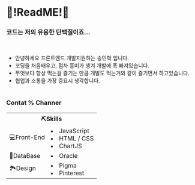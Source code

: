 <h1 text-align : center>🧐!ReadME!🧐</h1>

<h3 >코드는 저의 유용한 단백질이죠... </h3>
<br>
<table>
  <ul>
    <li>안녕하세요 프론트엔드 개발지원하는 송민혁 입니다.</li>
    <li>코딩을 처음배우고, 점차 흥미가 생겨 개발에 푹 빠져있습니다.</li>
    <li>무엇보다 항상 먹는걸 즐기는 만큼 개발도 먹는거와 같이 즐기면서 하고있습니다.</li>
    <li>협업과 소통을 가장 중요시 생각합니다.</li>
  </ul>
</table>
<h3>Contat % Channer</h3>

<table border: 1px solid transparent; width:500px>
    <th colspan =2>⛏️Skills</th>
  <tr>
    <td>💻Front-End</td>
    <td>
      <li>JavaScript</li>
      <li>HTML / CSS</li>
      <li>ChartJS</li>
    </td>
  </tr>
  <tr>
    <td>🕋DataBase</td>
    <td>
      <li>Oracle</li>
    </td>
  </tr>

  
  <tr>
    <td>🏞️Design</td>
    <td>
      <li>Pigma</li>
      <li>Pinterest</li>
    </td>
  </tr>

</table>
